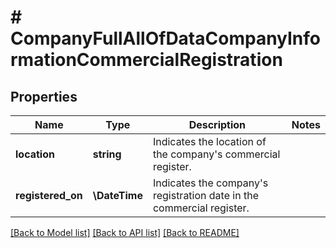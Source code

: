 # # CompanyFullAllOfDataCompanyInformationCommercialRegistration

## Properties

Name | Type | Description | Notes
------------ | ------------- | ------------- | -------------
**location** | **string** | Indicates the location of the company&#39;s commercial register. |
**registered_on** | **\DateTime** | Indicates the company&#39;s registration date in the commercial register. |

[[Back to Model list]](../../README.md#models) [[Back to API list]](../../README.md#endpoints) [[Back to README]](../../README.md)
